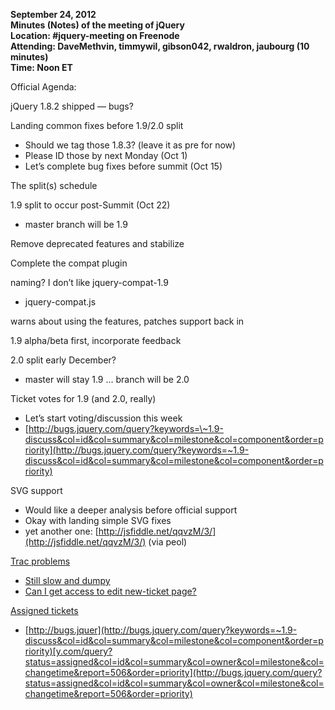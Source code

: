 ****September 24, 2012  
 Minutes (Notes) of the meeting of jQuery  
 Location: \#jquery-meeting on Freenode  
 Attending: DaveMethvin, timmywil, gibson042, rwaldron, jaubourg (10
minutes)  
 Time: Noon ET****

Official Agenda:

jQuery 1.8.2 shipped — bugs?

Landing common fixes before 1.9/2.0 split

-   Should we tag those 1.8.3? (leave it as pre for now)
-   Please ID those by next Monday (Oct 1)
-   Let’s complete bug fixes before summit (Oct 15)

The split(s) schedule

1.9 split to occur post-Summit (Oct 22)

-   master branch will be 1.9

Remove deprecated features and stabilize

Complete the compat plugin

naming? I don’t like jquery-compat-1.9

-   jquery-compat.js

warns about using the features, patches support back in

1.9 alpha/beta first, incorporate feedback

2.0 split early December?

-   master will stay 1.9 … branch will be 2.0

Ticket votes for 1.9 (and 2.0, really)

-   Let’s start voting/discussion this week
-   [http://bugs.jquery.com/query?keywords=\~1.9-discuss&col=id&col=summary&col=milestone&col=component&order=priority](http://bugs.jquery.com/query?keywords=~1.9-discuss&col=id&col=summary&col=milestone&col=component&order=priority)

SVG support

-   Would like a deeper analysis before official support
-   Okay with landing simple SVG fixes
-   yet another one:
    [http://jsfiddle.net/qqvzM/3/](http://jsfiddle.net/qqvzM/3/) (via
    peol)

[Trac
problems](http://bugs.jquery.com/query?keywords=~1.9-discuss&col=id&col=summary&col=milestone&col=component&order=priority)

-   [Still slow and
    dumpy](http://bugs.jquery.com/query?keywords=~1.9-discuss&col=id&col=summary&col=milestone&col=component&order=priority)
-   [Can I get access to edit new-ticket
    page?](http://bugs.jquery.com/query?keywords=~1.9-discuss&col=id&col=summary&col=milestone&col=component&order=priority)

[Assigned
tickets](http://bugs.jquery.com/query?keywords=~1.9-discuss&col=id&col=summary&col=milestone&col=component&order=priority)

-   [http://bugs.jquer](http://bugs.jquery.com/query?keywords=~1.9-discuss&col=id&col=summary&col=milestone&col=component&order=priority)[y.com/query?status=assigned&col=id&col=summary&col=owner&col=milestone&col=changetime&report=506&order=priority](http://bugs.jquery.com/query?status=assigned&col=id&col=summary&col=owner&col=milestone&col=changetime&report=506&order=priority)

 
